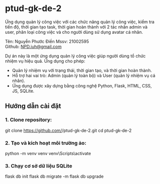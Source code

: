 # ptud-gk-de-2
Ứng dụng quản lý công việc với các chức năng quản lý công việc, kiểm tra tiến độ, thời gian tạo task, thời gian hoàn thành với 2 tác nhân admin và user, phân loại công việc và cho người dùng sử dụng avatar cá nhân.

Tên: Nguyễn Phước Điền
Mssv: 21002595  
Github: NPD.iuh@gmail.com

Dự án này là một ứng dụng quản lý công việc giúp người dùng tổ chức nhiệm vụ hiệu quả. Ứng dụng cho phép:  
- Quản lý nhiệm vụ với trạng thái, thời gian tạo, và thời gian hoàn thành.  
- Hỗ trợ hai vai trò: Admin (quản lý toàn bộ) và User (quản lý nhiệm vụ cá nhân).  
- Ứng dụng được xây dựng bằng công nghệ Python, Flask, HTML, CSS, JS, SQLite.

 ## Hướng dẫn cài đặt
 ### 1. Clone repository:
  git clone https://github.com/<your-username>/ptud-gk-de-2.git
  cd ptud-gk-de-2
### 2. Tạo và kích hoạt môi trường ảo:
  python -m venv venv
  venv\Scripts\activate
### 3. Chạy cơ sở dữ liệu SQLite
flask db init
flask db migrate -m 
flask db upgrade
